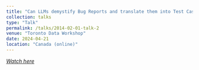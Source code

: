 ```yaml
---
title: "Can LLMs demystify Bug Reports and translate them into Test Cases?"
collection: talks
type: "Talk"
permalink: /talks/2014-02-01-talk-2
venue: "Toronto Data Workshop"
date: 2024-04-21
location: "Canada (online)"
---
```


[_Watch here_](https://www.youtube.com/watch?v=M-9Il_1uruk)